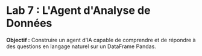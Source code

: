 # Lab 7 : L'Agent d'Analyse de Données

**Objectif :** Construire un agent d'IA capable de comprendre et de répondre à des questions en langage naturel sur un DataFrame Pandas.